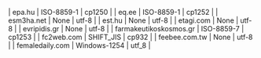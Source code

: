 | epa.hu | ISO-8859-1 | cp1250 |
| eq.ee | ISO-8859-1 | cp1252 |
| esm3ha.net | None | utf-8 |
| est.hu | None | utf-8 |
| etagi.com | None | utf-8 |
| evripidis.gr | None | utf-8 |
| farmakeutikoskosmos.gr | ISO-8859-7 | cp1253 |
| fc2web.com | SHIFT_JIS | cp932 |
| feebee.com.tw | None | utf-8 |
| femaledaily.com | Windows-1254 | utf_8 |
